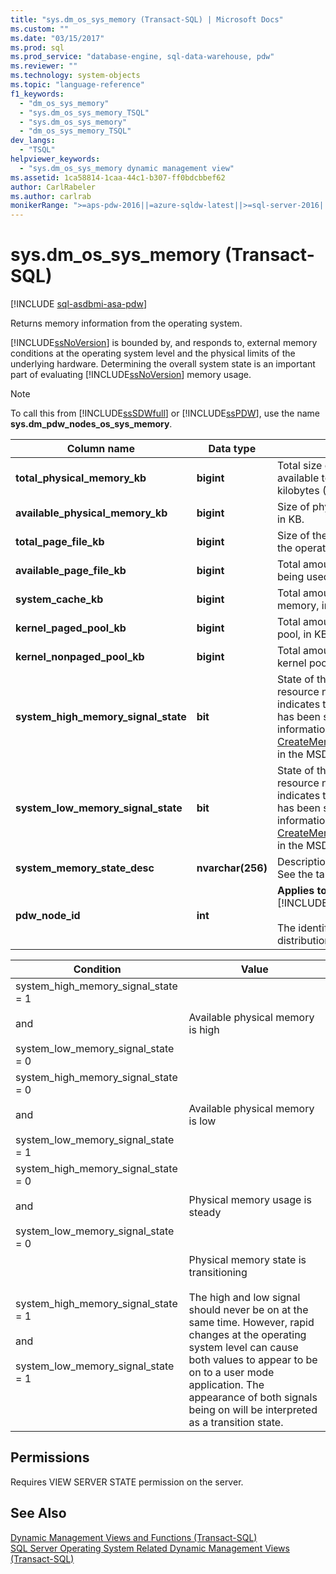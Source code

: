 ```yaml
---
title: "sys.dm_os_sys_memory (Transact-SQL) | Microsoft Docs"
ms.custom: ""
ms.date: "03/15/2017"
ms.prod: sql
ms.prod_service: "database-engine, sql-data-warehouse, pdw"
ms.reviewer: ""
ms.technology: system-objects
ms.topic: "language-reference"
f1_keywords: 
  - "dm_os_sys_memory"
  - "sys.dm_os_sys_memory_TSQL"
  - "sys.dm_os_sys_memory"
  - "dm_os_sys_memory_TSQL"
dev_langs: 
  - "TSQL"
helpviewer_keywords: 
  - "sys.dm_os_sys_memory dynamic management view"
ms.assetid: 1ca58814-1caa-44c1-b307-ff0bdcbbef62
author: CarlRabeler
ms.author: carlrab
monikerRange: ">=aps-pdw-2016||=azure-sqldw-latest||>=sql-server-2016||=sqlallproducts-allversions||>=sql-server-linux-2017||=azuresqldb-mi-current"
---
```

# sys.dm_os_sys_memory (Transact-SQL)
[!INCLUDE [sql-asdbmi-asa-pdw](../../includes/applies-to-version/sql-asdbmi-asa-pdw.md)]

  Returns memory information from the operating system.  
  
 [!INCLUDE[ssNoVersion](../../includes/ssnoversion-md.md)] is bounded by, and responds to, external memory conditions at the operating system level and the physical limits of the underlying hardware. Determining the overall system state is an important part of evaluating [!INCLUDE[ssNoVersion](../../includes/ssnoversion-md.md)] memory usage.  
  
> [!NOTE]  
>  To call this from [!INCLUDE[ssSDWfull](../../includes/sssdwfull-md.md)] or [!INCLUDE[ssPDW](../../includes/sspdw-md.md)], use the name **sys.dm_pdw_nodes_os_sys_memory**.  
  
|Column name|Data type|Description|  
|-----------------|---------------|-----------------|  
|**total_physical_memory_kb**|**bigint**|Total size of physical memory available to the operating system, in kilobytes (KB).|  
|**available_physical_memory_kb**|**bigint**|Size of physical memory available, in KB.|  
|**total_page_file_kb**|**bigint**|Size of the commit limit reported by the operating system in KB|  
|**available_page_file_kb**|**bigint**|Total amount of page file that is not being used, in KB.|  
|**system_cache_kb**|**bigint**|Total amount of system cache memory, in KB.|  
|**kernel_paged_pool_kb**|**bigint**|Total amount of the paged kernel pool, in KB.|  
|**kernel_nonpaged_pool_kb**|**bigint**|Total amount of the nonpaged kernel pool, in KB.|  
|**system_high_memory_signal_state**|**bit**|State of the system high memory resource notification. A value of 1 indicates the high memory signal has been set by Windows. For more information, see [CreateMemoryResourceNotification](https://go.microsoft.com/fwlink/?LinkId=82427) in the MSDN library.|  
|**system_low_memory_signal_state**|**bit**|State of the system low memory resource notification. A value of 1 indicates the low memory signal has been set by Windows. For more information, see [CreateMemoryResourceNotification](https://go.microsoft.com/fwlink/?LinkId=82427) in the MSDN library.|  
|**system_memory_state_desc**|**nvarchar(256)**|Description of the memory state. See the table below.|  
|**pdw_node_id**|**int**|**Applies to**: [!INCLUDE[ssSDWfull](../../includes/sssdwfull-md.md)], [!INCLUDE[ssPDW](../../includes/sspdw-md.md)]<br /><br /> The identifier for the node that this distribution is on.|  
  
|Condition|Value|  
|---------------|-----------|  
|system_high_memory_signal_state = 1<br /><br /> and<br /><br /> system_low_memory_signal_state = 0|Available physical memory is high|  
|system_high_memory_signal_state = 0<br /><br /> and<br /><br /> system_low_memory_signal_state = 1|Available physical memory is low|  
|system_high_memory_signal_state = 0<br /><br /> and<br /><br /> system_low_memory_signal_state = 0|Physical memory usage is steady|  
|system_high_memory_signal_state = 1<br /><br /> and<br /><br /> system_low_memory_signal_state = 1|Physical memory state is transitioning<br /><br /> The high and low signal should never be on at the same time. However, rapid changes at the operating system level can cause both values to appear to be on to a user mode application. The appearance of both signals being on will be interpreted as a transition state.|  
  
## Permissions  
 Requires VIEW SERVER STATE permission on the server.  
  
## See Also  
 [Dynamic Management Views and Functions &#40;Transact-SQL&#41;](~/relational-databases/system-dynamic-management-views/system-dynamic-management-views.md)   
 [SQL Server Operating System Related Dynamic Management Views &#40;Transact-SQL&#41;](../../relational-databases/system-dynamic-management-views/sql-server-operating-system-related-dynamic-management-views-transact-sql.md)  
  
  


